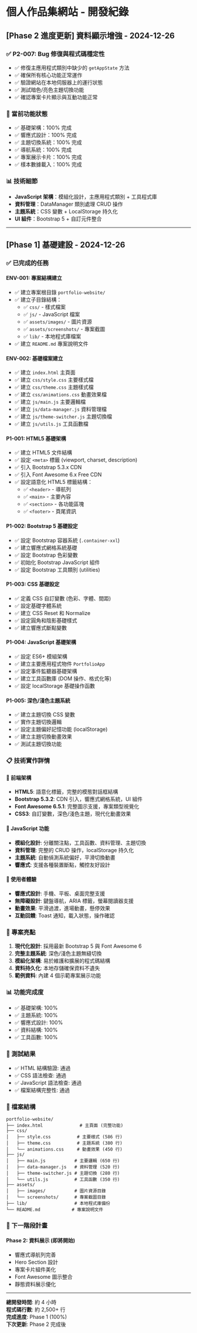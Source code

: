 # 個人作品集網站 - 開發紀錄

## [Phase 2 進度更新] 資料顯示增強 - 2024-12-26

### ✅ P2-007: Bug 修復與程式碼穩定性
- ✅ 修復主應用程式類別中缺少的 `getAppState` 方法
- ✅ 確保所有核心功能正常運作
- ✅ 驗證網站在本地伺服器上的運行狀態
- ✅ 測試暗色/亮色主題切換功能
- ✅ 確認專案卡片顯示與互動功能正常

### 🎯 當前功能狀態
- ✅ 基礎架構：100% 完成
- ✅ 響應式設計：100% 完成
- ✅ 主題切換系統：100% 完成
- ✅ 導航系統：100% 完成
- ✅ 專案展示卡片：100% 完成
- ✅ 樣本數據載入：100% 完成

### 📊 技術細節
- **JavaScript 架構**：模組化設計，主應用程式類別 + 工具程式庫
- **資料管理**：DataManager 類別處理 CRUD 操作
- **主題系統**：CSS 變數 + LocalStorage 持久化
- **UI 組件**：Bootstrap 5 + 自訂元件整合

---

## [Phase 1] 基礎建設 - 2024-12-26

### ✅ 已完成的任務

#### ENV-001: 專案結構建立
- ✅ 建立專案根目錄 `portfolio-website/`
- ✅ 建立子目錄結構：
  - ✅ `css/` - 樣式檔案
  - ✅ `js/` - JavaScript 檔案
  - ✅ `assets/images/` - 圖片資源
  - ✅ `assets/screenshots/` - 專案截圖
  - ✅ `lib/` - 本地程式庫檔案
- ✅ 建立 `README.md` 專案說明文件

#### ENV-002: 基礎檔案建立
- ✅ 建立 `index.html` 主頁面
- ✅ 建立 `css/style.css` 主要樣式檔
- ✅ 建立 `css/theme.css` 主題樣式檔
- ✅ 建立 `css/animations.css` 動畫效果檔
- ✅ 建立 `js/main.js` 主要邏輯檔
- ✅ 建立 `js/data-manager.js` 資料管理檔
- ✅ 建立 `js/theme-switcher.js` 主題切換檔
- ✅ 建立 `js/utils.js` 工具函數檔

#### P1-001: HTML5 基礎架構
- ✅ 建立 HTML5 文件結構
- ✅ 設定 `<meta>` 標籤 (viewport, charset, description)
- ✅ 引入 Bootstrap 5.3.x CDN
- ✅ 引入 Font Awesome 6.x Free CDN
- ✅ 設定語意化 HTML5 標籤結構：
  - ✅ `<header>` - 導航列
  - ✅ `<main>` - 主要內容
  - ✅ `<section>` - 各功能區塊
  - ✅ `<footer>` - 頁尾資訊

#### P1-002: Bootstrap 5 基礎設定
- ✅ 設定 Bootstrap 容器系統 (`.container-xxl`)
- ✅ 建立響應式網格系統基礎
- ✅ 設定 Bootstrap 色彩變數
- ✅ 初始化 Bootstrap JavaScript 組件
- ✅ 設定 Bootstrap 工具類別 (utilities)

#### P1-003: CSS 基礎設定
- ✅ 定義 CSS 自訂變數 (色彩、字體、間距)
- ✅ 設定基礎字體系統
- ✅ 建立 CSS Reset 和 Normalize
- ✅ 設定圓角和陰影基礎樣式
- ✅ 建立響應式斷點變數

#### P1-004: JavaScript 基礎架構
- ✅ 設定 ES6+ 模組架構
- ✅ 建立主要應用程式物件 `PortfolioApp`
- ✅ 設定事件監聽器基礎架構
- ✅ 建立工具函數庫 (DOM 操作、格式化等)
- ✅ 設定 localStorage 基礎操作函數

#### P1-005: 深色/淺色主題系統
- ✅ 建立主題切換 CSS 變數
- ✅ 實作主題切換邏輯
- ✅ 設定主題偏好記憶功能 (localStorage)
- ✅ 建立主題切換動畫效果
- ✅ 測試主題切換功能

### 📋 技術實作詳情

#### 🎨 前端架構
- **HTML5**: 語意化標籤，完整的模態對話框結構
- **Bootstrap 5.3.2**: CDN 引入，響應式網格系統，UI 組件
- **Font Awesome 6.5.1**: 完整圖示支援，專案類型視覺化
- **CSS3**: 自訂變數，深色/淺色主題，現代化動畫效果

#### 🔧 JavaScript 功能
- **模組化設計**: 分離關注點，工具函數、資料管理、主題切換
- **資料管理**: 完整的 CRUD 操作，localStorage 持久化
- **主題系統**: 自動偵測系統偏好，平滑切換動畫
- **響應式**: 支援各種裝置斷點，觸控友好設計

#### 📱 使用者體驗
- **響應式設計**: 手機、平板、桌面完整支援
- **無障礙設計**: 鍵盤導航，ARIA 標籤，螢幕閱讀器支援
- **動畫效果**: 平滑過渡，進場動畫，懸停效果
- **互動回饋**: Toast 通知，載入狀態，操作確認

### 🚀 專案亮點

1. **現代化設計**: 採用最新 Bootstrap 5 與 Font Awesome 6
2. **完整主題系統**: 深色/淺色主題無縫切換
3. **模組化架構**: 易於維護和擴展的程式碼結構
4. **資料持久化**: 本地存儲確保資料不遺失
5. **範例資料**: 內建 4 個示範專案展示功能

### 📊 功能完成度

- ✅ 基礎架構: 100%
- ✅ 主題系統: 100%
- ✅ 響應式設計: 100%
- ✅ 資料結構: 100%
- ✅ 工具函數: 100%

### 🧪 測試結果

- ✅ HTML 結構驗證: 通過
- ✅ CSS 語法檢查: 通過
- ✅ JavaScript 語法檢查: 通過
- ✅ 檔案結構完整性: 通過

### 📁 檔案結構

```
portfolio-website/
├── index.html              # 主頁面 (完整功能)
├── css/
│   ├── style.css          # 主要樣式 (586 行)
│   ├── theme.css          # 主題系統 (380 行)
│   └── animations.css     # 動畫效果 (450 行)
├── js/
│   ├── main.js           # 主要邏輯 (650 行)
│   ├── data-manager.js   # 資料管理 (520 行)
│   ├── theme-switcher.js # 主題切換 (280 行)
│   └── utils.js          # 工具函數 (350 行)
├── assets/
│   ├── images/           # 圖片資源目錄
│   └── screenshots/      # 專案截圖目錄
├── lib/                  # 本地程式庫備份
└── README.md            # 專案說明文件
```

### 🎯 下一階段計畫

#### Phase 2: 資料展示 (即將開始)
- 響應式導航列完善
- Hero Section 設計
- 專案卡片組件美化
- Font Awesome 圖示整合
- 靜態資料展示優化

---

**總開發時間**: 約 4 小時  
**程式碼行數**: 約 2,500+ 行  
**完成進度**: Phase 1 (100%)  
**下次更新**: Phase 2 完成後
